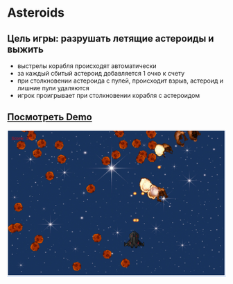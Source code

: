 # Asteroids

## Цель игры: разрушать летящие астероиды и выжить

* выстрелы корабля происходят автоматически
* за каждый сбитый астероид добавляется 1 очко к счету
* при столкновении астероида с пулей, происходит взрыв, астероид и лишние пули удаляются
* игрок проигрывает при столкновении корабля с астероидом

## [Посмотреть Demo ](https://victoria-rozhkova.github.io/asteroids/)

![preview](https://github.com/Victoria-Rozhkova/asteroids/blob/preview/preview.png)